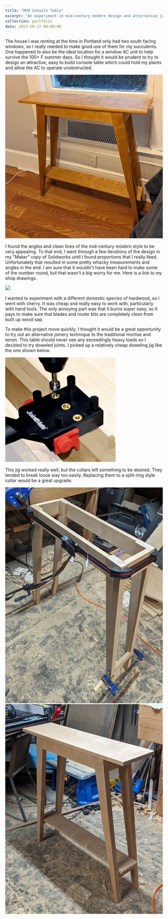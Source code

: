 ```yaml
---
title: "MCM Console Table"
excerpt: "An experiment in mid-century modern design and alternative joinery.<br/><img src='/images/ConsoleTable1.jpg' width='70%'>"
collection: portfolio
date: 2023-10-17 00:00:00
---
```


The house I was renting at the time in Portland only had two south facing windows, so I really needed to make good use of them for my succulents. One happened to also be the ideal location for a window AC unit to help survive the 100+ F summer days. So I thought it would be prudent to try to design an attractive, easy to build console table which could hold my plants and allow the AC to operate unobstructed.

<img src='/images/ConsoleTable1.jpg'>

I found the angles and clean lines of the mid-century modern style to be very appealing.
To that end, I went through a few iterations of the design in my "Maker" copy of Solidworks until I found proportions that I really liked.
Unfortunately that resulted in some pretty whacky measurements and angles in the end.
I am sure that it wouldn't have been hard to make some of the number round, but that wasn't a big worry for me.
Here is a link to my shop drawings.

<img src='/images/ConsoleTableCAD.jpg'>

I wanted to experiment with a different domestic species of hardwood, so I went with cherry.
It was cheap and really easy to work with, particularly with hand tools. 
The only annoying part was that it burns super easy, so it pays to make sure that blades and router bits are completely clean from built up wood sap.

To make this project move quickly, I thought it would be a great opportunity to try out an alternative joinery technique to the traditional mortise and tenon. 
This table should never see any exceedingly heavy loads so I decided to try doweled joints.
I picked up a relatively cheap doweling jig like the one shown below.

<img src='/images/ConsoleTableJig.jpg' width='70%'>

This jig worked really well, but the collars left something to be desired. They tended to break loose way too easily.
Replacing them to a split-ring style collar would be a great upgrade.

<img src='/images/ConsoleTableWIP1.jpg'>

<img src='/images/ConsoleTableWIP2.jpg'>